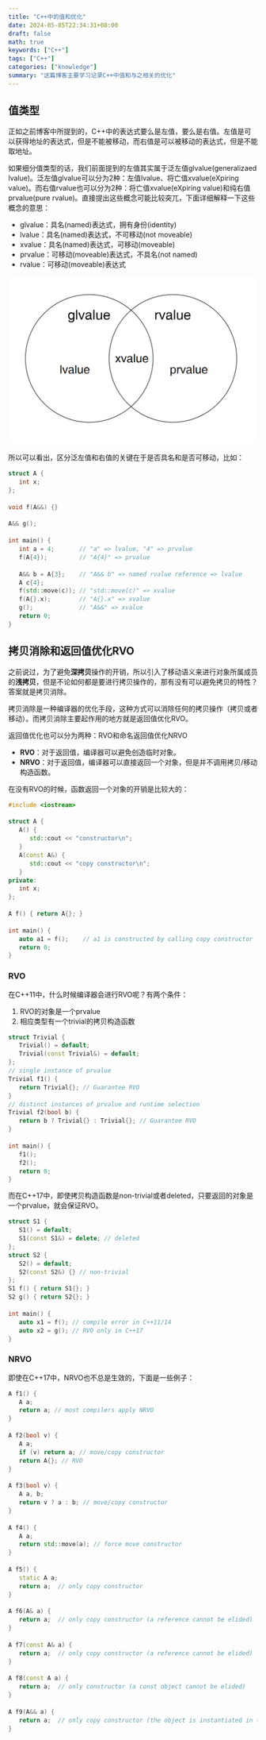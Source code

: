 ```yaml
---
title: "C++中的值和优化"
date: 2024-05-05T22:34:31+08:00
draft: false
math: true
keywords: ["C++"]
tags: ["C++"]
categories: ["knowledge"]
summary: "这篇博客主要学习记录C++中值和与之相关的优化"
---
```


## 值类型

正如之前博客中所提到的，C++中的表达式要么是左值，要么是右值。左值是可以获得地址的表达式，但是不能被移动，而右值是可以被移动的表达式，但是不能取地址。

如果细分值类型的话，我们前面提到的左值其实属于泛左值glvalue(generalizaed lvalue)。泛左值glvalue可以分为2种：左值lvalue、将亡值xvalue(eXpiring value)。而右值rvalue也可以分为2种：将亡值xvalue(eXpiring value)和纯右值prvalue(pure rvalue)。直接提出这些概念可能比较突兀，下面详细解释一下这些概念的意思：

- glvalue：具名(named)表达式，拥有身份(identity)
- lvalue：具名(named)表达式，不可移动(not moveable)
- xvalue：具名(named)表达式，可移动(moveable)
- prvalue：可移动(moveable)表达式，不具名(not named)
- rvalue：可移动(moveable)表达式

![image-20240505225846482](https://raw.githubusercontent.com/ayamir/blog-imgs/main/image-20240505225846482.png)

所以可以看出，区分泛左值和右值的关键在于是否具名和是否可移动，比如：

```c++
struct A {
   int x;
};

void f(A&&) {}

A&& g();

int main() {
   int a = 4;       // "a" => lvalue, "4" => prvalue
   f(A{4});         // "A{4}" => prvalue

   A&& b = A{3};    // "A&& b" => named rvalue reference => lvalue
   A c{4};
   f(std::move(c)); // "std::move(c)" => xvalue
   f(A{}.x);        // "A{}.x" => xvalue
   g();             // "A&&" => xvalue
   return 0;
}
```

## 拷贝消除和返回值优化RVO

之前说过，为了避免**深拷贝**操作的开销，所以引入了移动语义来进行对象所属成员的**浅拷贝**，但是不论如何都是要进行拷贝操作的，那有没有可以避免拷贝的特性？答案就是拷贝消除。

拷贝消除是一种编译器的优化手段，这种方式可以消除任何的拷贝操作（拷贝或者移动）。而拷贝消除主要起作用的地方就是返回值优化RVO。

返回值优化也可以分为两种：RVO和命名返回值优化NRVO

- **RVO**：对于返回值，编译器可以避免创造临时对象。
- **NRVO**：对于返回值，编译器可以直接返回一个对象，但是并不调用拷贝/移动构造函数。

在没有RVO的时候，函数返回一个对象的开销是比较大的：

```c++
#include <iostream>

struct A {
   A() {
      std::cout << "constructor\n";
   }
   A(const A&) {
      std::cout << "copy constructor\n";
   }
private:
   int x;
};

A f() { return A{}; }

int main() {
   auto a1 = f();    // a1 is constructed by calling copy constructor
   return 0;
}
```

### RVO

在C++11中，什么时候编译器会进行RVO呢？有两个条件：

1. RVO的对象是一个prvalue
2. 相应类型有一个trivial的拷贝构造函数

```c++
struct Trivial {
   Trivial() = default;
   Trivial(const Trivial&) = default;
};
// single instance of prvalue
Trivial f1() {
   return Trivial{}; // Guarantee RVO
}
// distinct instances of prvalue and runtime selection
Trivial f2(bool b) {
   return b ? Trivial{} : Trivial{}; // Guarantee RVO
}

int main() {
   f1();
   f2();
   return 0;
}
```

而在C++17中，即使拷贝构造函数是non-trivial或者deleted，只要返回的对象是一个prvalue，就会保证RVO。

```c++
struct S1 {
   S1() = default;
   S1(const S1&) = delete; // deleted
};
struct S2 {
   S2() = default;
   S2(const S2&) {} // non-trivial
};
S1 f() { return S1{}; }
S2 g() { return S2{}; }

int main() {
   auto x1 = f(); // compile error in C++11/14
   auto x2 = g(); // RVO only in C++17
}
```

### NRVO

即使在C++17中，NRVO也不总是生效的，下面是一些例子：

```c++
A f1() {
   A a;
   return a; // most compilers apply NRVO
}

A f2(bool v) {
   A a;
   if (v) return a; // move/copy constructor
   return A{}; // RVO
}

A f3(bool v) {
   A a, b;
   return v ? a : b; // move/copy constructor
}

A f4() {
   A a;
   return std::move(a); // force move constructor
}

A f5() {
   static A a;
   return a;  // only copy constructor
}

A f6(A& a) {
   return a;  // only copy constructor (a reference cannot be elided)
}

A f7(const A& a) {
   return a;  // only copy constructor (a reference cannot be elided)
}

A f8(const A a) {
   return a;  // only constructor (a const object cannot be elided)
}

A f9(A&& a) {
   return a;  // only copy constructor (the object is instantiated in the function)
}
```
